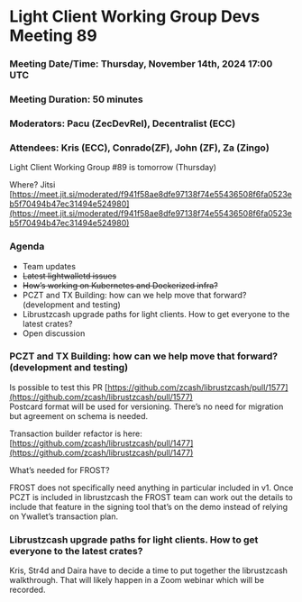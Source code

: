 # Light Client Working Group Devs Meeting 89 

### Meeting Date/Time: Thursday, November 14th, 2024 17:00 UTC

### Meeting Duration: 50 minutes

### Moderators: Pacu (ZecDevRel), Decentralist (ECC)

### Attendees: Kris (ECC), Conrado(ZF), John (ZF), Za (Zingo)

Light Client Working Group \#89 is tomorrow (Thursday)

Where? Jitsi [https://meet.jit.si/moderated/f941f58ae8dfe97138f74e55436508f6fa0523eb5f70494b47ec31494e524980](https://meet.jit.si/moderated/f941f58ae8dfe97138f74e55436508f6fa0523eb5f70494b47ec31494e524980)

### Agenda

- Team updates  
- ~~Latest lightwalletd issues~~  
- ~~How’s working on Kubernetes and Dockerized infra?~~  
- PCZT and TX Building: how can we help move that forward? (development and testing)  
- Librustzcash upgrade paths for light clients. How to get everyone to the latest crates?  
- Open discussion

### PCZT and TX Building: how can we help move that forward? (development and testing)

Is possible to test this PR [https://github.com/zcash/librustzcash/pull/1577](https://github.com/zcash/librustzcash/pull/1577)   
Postcard format will be used for versioning. There’s no need for migration but agreement on schema is needed. 

Transaction builder refactor is here: [https://github.com/zcash/librustzcash/pull/1477](https://github.com/zcash/librustzcash/pull/1477)

What’s needed for FROST? 

FROST does not specifically need anything in particular included in v1. Once PCZT is included in librustzcash the FROST team can work out the details to include that feature in the signing tool that’s on the demo instead of relying on Ywallet’s transaction plan. 

### Librustzcash upgrade paths for light clients. How to get everyone to the latest crates?

Kris, Str4d and Daira have to decide a time to put together the librustzcash walkthrough. That will likely happen in a Zoom webinar which will be recorded.   
